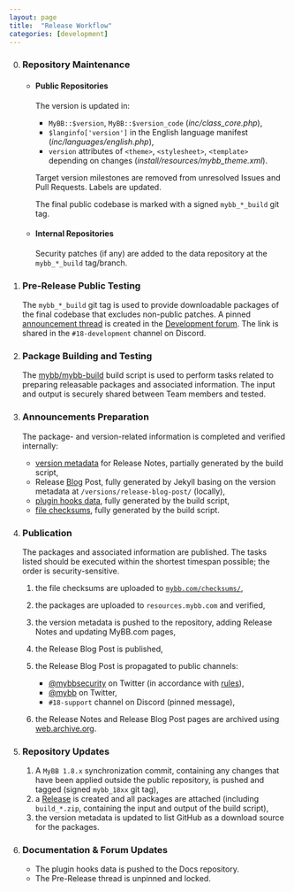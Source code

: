 ```yaml
---
layout: page
title:  "Release Workflow"
categories: [development]
---
```


0. ### Repository Maintenance

   - #### Public Repositories

     The version is updated in:
     - `MyBB::$version`, `MyBB::$version_code` (_inc/class_core.php_),
     - `$langinfo['version']` in the English language manifest (_inc/languages/english.php_),
     - `version` attributes of `<theme>`, `<stylesheet>`, `<template>` depending on changes (_install/resources/mybb_theme.xml_).

     Target version milestones are removed from unresolved Issues and Pull Requests. Labels are updated.

     The final public codebase is marked with a signed `mybb_*_build` git tag.

   - #### Internal Repositories

     Security patches (if any) are added to the data repository at the `mybb_*_build` tag/branch.

0. ### Pre-Release Public Testing
   The `mybb_*_build` git tag is used to provide downloadable packages of the final codebase that excludes non-public patches. A pinned [announcement thread](https://community.mybb.com/thread-219265.html) is created in the [Development forum](https://community.mybb.com/forum-165.html). The link is shared in the `#18-development` channel on Discord.

0. ### Package Building and Testing
   The [mybb/mybb-build](https://github.com/mybb/mybb-build) build script is used to perform tasks related to preparing releasable packages and associated information.
   The input and output is securely shared between Team members and tested.

0. ### Announcements Preparation

   The package- and version-related information is completed and verified internally:

   - [version metadata](https://github.com/mybb/mybb.com/tree/gh-pages/_versions/) for Release Notes, partially generated by the build script,
   - Release [Blog](https://blog.mybb.com/) Post, fully generated by Jekyll basing on the version metadata at `/versions/release-blog-post/` (locally),
   - [plugin hooks data](https://github.com/mybb/docs.mybb.com/blob/gh-pages/_data/18_plugin_hooks.yml), fully generated by the build script,
   - [file checksums](https://github.com/mybb/mybb.com/tree/gh-pages/checksums), fully generated by the build script.

0. ### Publication

   The packages and associated information are published. The tasks listed should be executed within the shortest timespan possible; the order is security-sensitive.

   1. the file checksums are uploaded to [`mybb.com/checksums/`](https://github.com/mybb/mybb.com/tree/gh-pages/checksums),
   2. the packages are uploaded to `resources.mybb.com` and verified,
   3. the version metadata is pushed to the repository, adding Release Notes and updating MyBB.com pages,
   4. the Release Blog Post is published,
   5. the Release Blog Post is propagated to public channels:

      - [@mybbsecurity](https://twitter.com/mybbsecurity) on Twitter (in accordance with [rules](https://github.com/mybb/meta-internal/blob/master/docs/social-twitter-mybbsecurity.md)),
      - [@mybb](https://twitter.com/mybb) on Twitter,
      - `#18-support` channel on Discord (pinned message),

   6. the Release Notes and Release Blog Post pages are archived using [web.archive.org](https://web.archive.org/).

0. ### Repository Updates

   1. A `MyBB 1.8.x` synchronization commit, containing any changes that have been applied outside the public repository, is pushed and tagged (signed `mybb_18xx` git tag),
   2. a [Release](https://github.com/mybb/mybb/releases) is created and all packages are attached (including `build_*.zip`, containing the input and output of the build script),
   4. the version metadata is updated to list GitHub as a download source for the packages.

0. ### Documentation & Forum Updates
   - The plugin hooks data is pushed to the Docs repository.
   - The Pre-Release thread is unpinned and locked.

